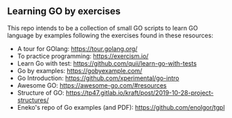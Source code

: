 ## Learning GO by exercises

This repo intends to be a collection of small GO scripts to learn GO language by examples
following the exercises found in these resources:

- A tour for GOlang: https://tour.golang.org/
- To practice programming: https://exercism.io/
- Learn Go with test: https://github.com/quii/learn-go-with-tests
- Go by examples: https://gobyexample.com/
- Go Introduction: https://github.com/xperimental/go-intro
- Awesome GO: https://awesome-go.com/#resources
- Structure of GO: https://tp47.gitlab.io/kraft/post/2019-10-28-project-structures/
- Eneko's repo of Go examples (and PDF): https://github.com/enolgor/tgpl
